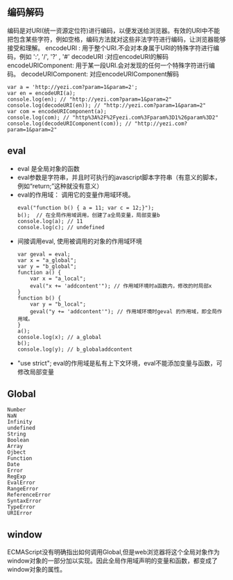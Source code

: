 ## 编码解码
编码是对URI(统一资源定位符)进行编码，以便发送给浏览器。有效的URI中不能把包含某些字符，例如空格，编码方法就对这些非法字符进行编码，让浏览器能够接受和理解。
encodeURI : 用于整个URI.不会对本身属于URI的特殊字符进行编码，例如 ':', '/', '?' , '#'
decodeURI :对应encodeURI的解码
encodeURIComponent: 用于某一段URI.会对发现的任何一个特殊字符进行编码。
decodeURIComponent: 对应encodeURIComponent解码
```
var a = 'http://yezi.com?param=1&param=2';
var en = encodeURI(a);
console.log(en); // "http://yezi.com?param=1&param=2"
console.log(decodeURI(en)); // "http://yezi.com?param=1&param=2"
var com = encodeURIComponent(a);
console.log(com); // "http%3A%2F%2Fyezi.com%3Fparam%3D1%26param%3D2"
console.log(decodeURIComponent(com)); // "http://yezi.com?param=1&param=2"
```

## eval
- eval 是全局对象的函数
- eval参数是字符串，并且时可执行的javascript脚本字符串（有意义的脚本，例如“return;”这种就没有意义）
- eval的作用域： 调用它的变量作用域环境。
    ```
    eval("function b() { a = 11; var c = 12;}");
    b();  // 在全局作用域调用，创建了a全局变量，局部变量b
    console.log(a); // 11
    console.log(c); // undefined
    ```
- 间接调用eval, 使用被调用的对象的作用域环境
    ```
    var geval = eval;
    var x = "a_global"; 
    var y = "b_global";
    function a() {
        var x = "a_local";
        eval("x += 'addcontent'"); // 作用域环境时a函数内，修改的时局部x
    }
    function b() {
        var y = "b_local";
        geval("y += 'addcontent'"); // 作用域环境时geval 的作用域，即全局作用域。
    }
    a(); 
    console.log(x); // a_global
    b();
    console.log(y); // b_globaladdcontent
    ```
- "use strict"; eval的作用域是私有上下文环境，eval不能添加变量与函数，可修改局部变量

## Global
```
Number
NaN
Infinity
undefined
String
Boolean
Array
Ojbect
Function
Date
Error
RegExp
EvalError
RangeError
ReferenceError
SyntaxError
TypeError
URIError
```
## window
ECMAScript没有明确指出如何调用Global,但是web浏览器将这个全局对象作为window对象的一部分加以实现。因此全局作用域声明的变量和函数，都变成了window对象的属性。

